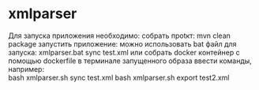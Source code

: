 # xmlparser

Для запуска приложения необходимо:
  собрать проtкт: mvn clean package
  запустить приложение: 
    можно использовать bat файл для запуска: xmlparser.bat sync test.xml
    или собрать docker контейнер с помощью dockerfile
      в терминале запущенного образа ввести команды, например:        
        bash xmlparser.sh sync test.xml
        bash xmlparser.sh export test2.xml
